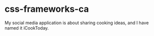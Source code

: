 # css-frameworks-ca
My social media application is about sharing cooking ideas, and I have named it iCookToday. 
